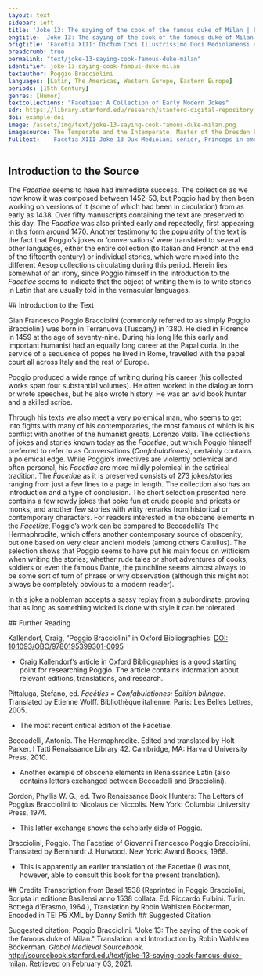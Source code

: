 ```yaml
---
layout: text
sidebar: left
title: 'Joke 13: The saying of the cook of the famous duke of Milan | Facetia XIII: Dictum Coci Illustrissimo Duci Mediolanensi Habitum'
engtitle: 'Joke 13: The saying of the cook of the famous duke of Milan'
origtitle: 'Facetia XIII: Dictum Coci Illustrissimo Duci Mediolanensi Habitum'
breadcrumb: true
permalink: "text/joke-13-saying-cook-famous-duke-milan"
identifier: joke-13-saying-cook-famous-duke-milan
textauthor: Poggio Bracciolini
languages: [Latin, The Americas, Western Europe, Eastern Europe]
periods: [15th Century]
genres: [Humor]
textcollections: "Facetiae: A Collection of Early Modern Jokes"
sdr: https://library.stanford.edu/research/stanford-digital-repository 
doi: example-doi 
image: /assets/img/text/joke-13-saying-cook-famous-duke-milan.png
imagesource: The Temperate and the Intemperate, Master of the Dresden Prayer Book, miniature from Valerius Maximus, The Memorable Deeds and Sayings of the Romans, Bruges, about 1470-80. The J. Paul Getty Museum, Ms. 43, recto'
fulltext: '  Facetia XIII Joke 13 Dux Mediolani senior, Princeps in omnibus rebus elegantiae singularis, habebat cocum egregium quem usque ad Gallos ad perdiscenda obsonia miserat. The older duke of Milan, a most refined ruler when all things were concerned, had a distinguished cook, whom he sent all the way to France to fully learn their dishes. Bello, quod ingens cum Florentinis Dux habuit, cum ei aliquando non satis prosper nuntius advenisset, admodum turbavit Ducis mentem. Once during the war, which the great duke waged against Florence, the duke became very upset because he had received less than favourable news. Oblatis postmodum ad mensam epulis, sapores nescio quos cum Dux improbasset, epulas insuper, ut non rite conditas, esset aspernatus, Later on at dinner a feast was presented, but the duke had rejected several sauces and had even spurned a dish for not being correctly spiced. accitum cocum veluti ignarum artis aspere increpavit. The cook was summoned and severely rebuked for not knowing his art. Tum ille, ut erat liberior in eloquendo: Since he was quite unrestrained in speaking out, the cook then said: 'Si Florentini,' inquit, 'tibi gustum atque appetitum auferunt, quae mea est culpa? “If the Florentines have taken away your taste and appetite, why is that my fault? My food is well-tasting and made with the highest skill: but the Florentines have roasted you thoroughly and taken away your appetite.” Cibi enim mei sapidi sunt, et summa arte compositi: sed te nimium concalefaciunt, et appetitum auferunt Florentini.' Risit ille, ut erat humanissimus, coci facetam in respondendo libertatem. The duke, who was very humane, laughed at the cook’s elegant reply and the liberty he took. '
---
```

## Introduction to the Source 
<p>The <em>Facetiae</em> seems to have had immediate success. The collection as we now know it was composed between 1452-53, but Poggio had by then been working on versions of it (some of which had been in circulation) from as early as 1438. Over fifty manuscripts containing the text are preserved to this day. The <em>Facetiae</em> was also printed early and repeatedly, first appearing in this form around 1470. Another testimony to the popularity of the text is the fact that Poggio’s jokes or ‘conversations’ were translated to several other languages, either the entire collection (to Italian and French at the end of the fifteenth century) or individual stories, which were mixed into the different Aesop collections circulating during this period. Herein lies somewhat of an irony, since Poggio himself in the introduction to the <em>Facetiae</em> seems to indicate that the object of writing them is to write stories in Latin that are usually told in the vernacular languages.</p>
## Introduction to the Text 
<p>Gian Francesco Poggio Bracciolini (commonly referred to as simply Poggio Bracciolini) was born in Terranuova (Tuscany) in 1380. He died in Florence in 1459 at the age of seventy-nine. During his long life this early and important humanist had an equally long career at the Papal curia. In the service of a sequence of popes he lived in Rome, travelled with the papal court all across Italy and the rest of Europe.</p> <p>Poggio produced a wide range of writing during his career (his collected works span four substantial volumes). He often worked in the dialogue form or wrote speeches, but he also wrote history. He was an avid book hunter and a skilled scribe.</p> <p>Through his texts we also meet a very polemical man, who seems to get into fights with many of his contemporaries, the most famous of which is his conflict with another of the humanist greats, Lorenzo Valla. The collections of jokes and stories known today as the <em>Facetiae</em>, but which Poggio himself preferred to refer to as Conversations (<em>Confabulationes</em>), certainly contains a polemical edge. While Poggio’s invectives are violently polemical and often personal, his <em>Facetiae</em> are more mildly polemical in the satirical tradition. The <em>Facetiae</em> as it is preserved consists of 273 jokes/stories ranging from just a few lines to a page in length. The collection also has an introduction and a type of conclusion. The short selection presented here contains a few rowdy jokes that poke fun at crude people and priests or monks, and another few stories with witty remarks from historical or contemporary characters. For readers interested in the obscene elements in the <em>Facetiae</em>, Poggio’s work can be compared to Beccadelli’s The Hermaphrodite, which offers another contemporary source of obscenity, but one based on very clear ancient models (among others Catullus). The selection shows that Poggio seems to have put his main focus on witticism when writing the stories; whether rude tales or short adventures of cooks, soldiers or even the famous Dante, the punchline seems almost always to be some sort of turn of phrase or wry observation (although this might not always be completely obvious to a modern reader).</p> <p>In this joke a nobleman accepts a sassy replay from a subordinate, proving that as long as something wicked is done with style it can be tolerated.</p>
## Further Reading 
<p>Kallendorf, Craig, “Poggio Bracciolini” in Oxford Bibliographies: <a href="https://www.oxfordbibliographies.com/view/document/obo-9780195399301/obo-9780195399301-0095.xml">DOI: 10.1093/OBO/9780195399301-0095</a></p> <ul> <li>Craig Kallendorf’s article in Oxford Bibliographies is a good starting point for researching Poggio. The article contains information about relevant editions, translations, and research.</li> </ul> <p>Pittaluga, Stefano, ed. <em>Facéties = Confabulationes: Édition bilingue.</em> Translated by Etienne Wolff. Bibliothèque italienne. Paris: Les Belles Lettres, 2005.</p> <ul> <li>The most recent critical edition of the Facetiae.</li> </ul> <p>Beccadelli, Antonio. The Hermaphrodite. Edited and translated by Holt Parker. I Tatti Renaissance Library 42. Cambridge, MA: Harvard University Press, 2010.</p> <ul> <li>Another example of obscene elements in Renaissance Latin (also contains letters exchanged between Beccadelli and Bracciolini).</li> </ul> <p>Gordon, Phyllis W. G., ed. Two Renaissance Book Hunters: The Letters of Poggius Bracciolini to Nicolaus de Niccolis. New York: Columbia University Press, 1974.</p> <ul> <li>This letter exchange shows the scholarly side of Poggio.</li> </ul> <p>Bracciolini, Poggio. The Facetiae of Giovanni Francesco Poggio Bracciolini. Translated by Bernhardt J. Hurwood. New York: Award Books, 1968.</p> <ul> <li>This is apparently an earlier translation of the Facetiae (I was not, however, able to consult this book for the present translation).</li> </ul>
## Credits
Transcription from Basel 1538 (Reprinted in Poggio Bracciolini, Scripta in editione Basilensi anno 1538 collata. Ed. Riccardo Fulbini. Turin: Bottega d'Erasmo, 1964.), 
Translation by Robin Wahlsten Böckerman, 
Encoded in TEI P5 XML by Danny Smith
## Suggested Citation
<p>Suggested citation: Poggio Bracciolini.  "Joke 13: The saying of the cook of the famous duke of Milan." Translation and Introduction by Robin Wahlsten Böckerman. <em>Global Medieval Sourcebook</em>. <a href="http://sourcebook.stanford.edu/text/joke-13-saying-cook-famous-duke-milan">http://sourcebook.stanford.edu/text/joke-13-saying-cook-famous-duke-milan</a>. Retrieved on February 03, 2021.</p>